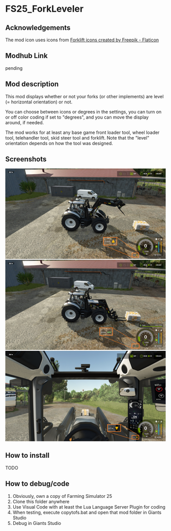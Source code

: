 # FS25_ForkLeveler

## Acknowledgements

The mod icon uses icons from [Forklift icons created by Freepik - Flaticon](https://www.flaticon.com/free-icons/forklift)

## Modhub Link

pending

## Mod description

This mod displays whether or not your forks (or other implements) are level (= horizontal orientation) or not.

You can choose between icons or degrees in the settings, you can turn on or off color coding if set to "degrees", and you can move the display around, if needed.

The mod works for at least any base game front loader tool, wheel loader tool, telehandler tool, skid steer tool and forklift.
Note that the "level" orientation depends on how the tool was designed.

## Screenshots

![](screenshots/screen1.png)
![](screenshots/screen2.png)
![](screenshots/screen3.png)

## How to install

TODO

## How to debug/code

1. Obviously, own a copy of Farming Simulator 25
1. Clone this folder anywhere
1. Use Visual Code with at least the Lua Language Server Plugin for coding
1. When testing, execute copytofs.bat and open that mod folder in Giants Studio
1. Debug in Giants Studio
